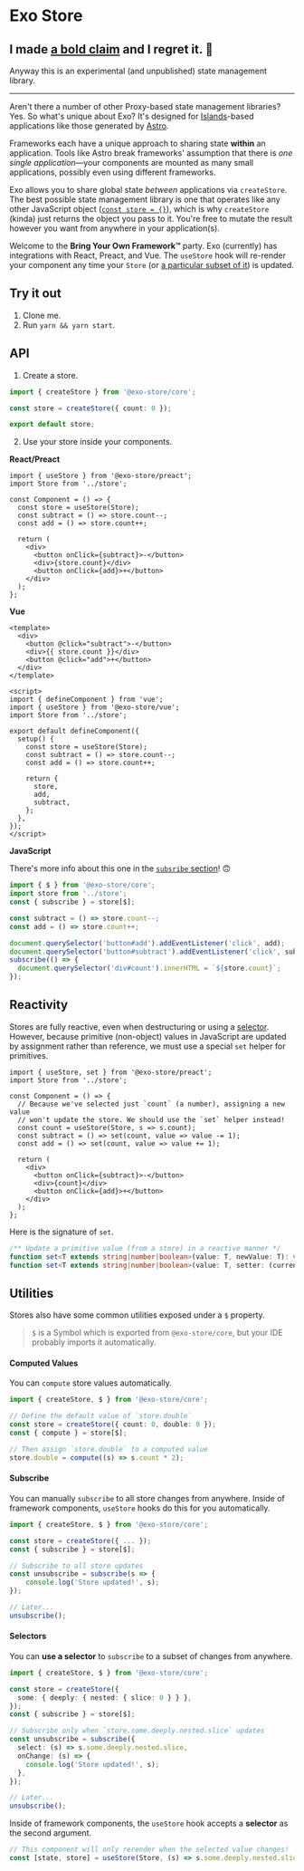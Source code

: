# Exo Store

## I made [a bold claim](https://twitter.com/n_moore/status/1381999074702979073) and I regret it. 🤷

Anyway this is an experimental (and unpublished) state management library.

---

Aren't there a number of other Proxy-based state management libraries? Yes. So what's unique about Exo? It's designed for [Islands](https://jasonformat.com/islands-architecture/)-based applications like those generated by [Astro](https://www.youtube.com/watch?v=mgkwZqVkrwo).

Frameworks each have a unique approach to sharing state **within** an application. Tools like Astro break frameworks' assumption that there is _one single application_—your components are mounted as many small applications, possibly even using different frameworks.

Exo allows you to share global state _between_ applications via `createStore`. The best possible state management library is one that operates like any other JavaScript object ([`const store = {}`](https://twitter.com/mehdi_vasigh/status/1382013259327418382)), which is why `createStore` (kinda) just returns the object you pass to it. You're free to mutate the result however you want from anywhere in your application(s).

Welcome to the **Bring Your Own Framework™** party. Exo (currently) has integrations with React, Preact, and Vue. The `useStore` hook will re-render your component any time your `Store` (or [a particular subset of it](#Selectors)) is updated.

## Try it out

1. Clone me.
2. Run `yarn && yarn start`.

## API

1. Create a store.

```ts
import { createStore } from '@exo-store/core';

const store = createStore({ count: 0 });

export default store;
```

2. Use your store inside your components.

**React/Preact**

```tsx
import { useStore } from '@exo-store/preact';
import Store from '../store';

const Component = () => {
  const store = useStore(Store);
  const subtract = () => store.count--;
  const add = () => store.count++;

  return (
    <div>
      <button onClick={subtract}>-</button>
      <div>{store.count}</div>
      <button onClick={add}>+</button>
    </div>
  );
};
```

**Vue**

```vue
<template>
  <div>
    <button @click="subtract">-</button>
    <div>{{ store.count }}</div>
    <button @click="add">+</button>
  </div>
</template>

<script>
import { defineComponent } from 'vue';
import { useStore } from '@exo-store/vue';
import Store from '../store';

export default defineComponent({
  setup() {
    const store = useStore(Store);
    const subtract = () => store.count--;
    const add = () => store.count++;

    return {
      store,
      add,
      subtract,
    };
  },
});
</script>
```

**JavaScript**

There's more info about this one in the [`subsribe` section](#Subscribe)! 🙃

```js
import { $ } from '@exo-store/core';
import store from '../store';
const { subscribe } = store[$];

const subtract = () => store.count--;
const add = () => store.count++;

document.querySelector('button#add').addEventListener('click', add);
document.querySelector('button#subtract').addEventListener('click', subtract);
subscribe(() => {
  document.querySelector('div#count').innerHTML = `${store.count}`;
});
```

## Reactivity

Stores are fully reactive, even when destructuring or using a [selector](#selectors). However, because primitive (non-object) values in JavaScript are updated by assignment rather than reference, we must use a special `set` helper for primitives.

```tsx
import { useStore, set } from '@exo-store/preact';
import Store from '../store';

const Component = () => {
  // Because we've selected just `count` (a number), assigning a new value
  // won't update the store. We should use the `set` helper instead!
  const count = useStore(Store, s => s.count);
  const subtract = () => set(count, value => value -= 1);
  const add = () => set(count, value => value += 1);

  return (
    <div>
      <button onClick={subtract}>-</button>
      <div>{count}</div>
      <button onClick={add}>+</button>
    </div>
  );
};
```

Here is the signature of `set`.

```ts
/** Update a primitive value (from a store) in a reactive manner */
function set<T extends string|number|boolean>(value: T, newValue: T): void;
function set<T extends string|number|boolean>(value: T, setter: (currentValue: T) => T): void;
```

## Utilities

Stores also have some common utilities exposed under a `$` property.

> `$` is a Symbol which is exported from `@exo-store/core`, but your IDE probably imports it automatically.

#### Computed Values

You can `compute` store values automatically.

```ts
import { createStore, $ } from '@exo-store/core';

// Define the default value of `store.double`
const store = createStore({ count: 0, double: 0 });
const { compute } = store[$];

// Then assign `store.double` to a computed value
store.double = compute((s) => s.count * 2);
```

#### Subscribe

You can manually `subscribe` to all store changes from anywhere. Inside of framework components, `useStore` hooks do this for you automatically.

```ts
import { createStore, $ } from '@exo-store/core';

const store = createStore({ ... });
const { subscribe } = store[$];

// Subscribe to all store updates
const unsubscribe = subscribe(s => {
    console.log('Store updated!', s);
});

// Later...
unsubscribe();
```

#### Selectors

You can **use a selector** to `subscribe` to a subset of changes from anywhere.

```ts
import { createStore, $ } from '@exo-store/core';

const store = createStore({
  some: { deeply: { nested: { slice: 0 } } },
});
const { subscribe } = store[$];

// Subscribe only when `store.some.deeply.nested.slice` updates
const unsubscribe = subscribe({
  select: (s) => s.some.deeply.nested.slice,
  onChange: (s) => {
    console.log('Store updated!', s);
  },
});

// Later...
unsubscribe();
```

Inside of framework components, the `useStore` hook accepts a **selector** as the second argument.

```ts
// This component will only rerender when the selected value changes!
const [state, store] = useStore(Store, (s) => s.some.deeply.nested.slice);
```
